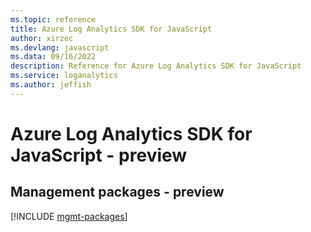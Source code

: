 ```yaml
---
ms.topic: reference
title: Azure Log Analytics SDK for JavaScript
author: xirzec
ms.devlang: javascript
ms.data: 09/16/2022
description: Reference for Azure Log Analytics SDK for JavaScript
ms.service: loganalytics
ms.author: jeffish
---
```

# Azure Log Analytics SDK for JavaScript - preview

## Management packages - preview
[!INCLUDE [mgmt-packages](log-analytics-mgmt-index.md)]
